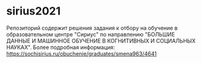 # sirius2021
Репозиторий содержит решения задания к отбору на обучение в образовательном центре "Сириус" по направлению "БОЛЬШИЕ ДАННЫЕ И МАШИННОЕ ОБУЧЕНИЕ В КОГНИТИВНЫХ И СОЦИАЛЬНЫХ НАУКАХ". 
Более подробная информация: https://sochisirius.ru/obuchenie/graduates/smena963/4641
